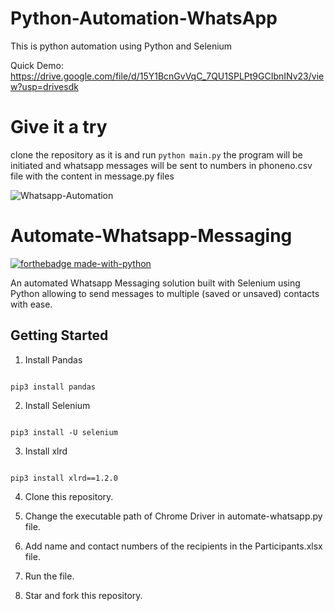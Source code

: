 # Python-Automation-WhatsApp

This is python automation using Python and Selenium

Quick Demo: https://drive.google.com/file/d/15Y1BcnGvVqC_7QU1SPLPt9GCIbnINv23/view?usp=drivesdk

# Give it a try
clone the repository as it is and run ```python main.py```
the program will be initiated and whatsapp messages will be sent to numbers in phoneno.csv file with the content in message.py files


![Whatsapp-Automation](https://cdn3.notifyvisitors.com/blog/wp-content/uploads/2019/12/11071620/capability-n-features-banner1.jpg)

# Automate-Whatsapp-Messaging

[![forthebadge made-with-python](http://ForTheBadge.com/images/badges/made-with-python.svg)](https://www.python.org/)

An automated Whatsapp Messaging solution built with Selenium using Python allowing to send messages to multiple (saved or unsaved) contacts with ease.

## Getting Started 


1. Install Pandas

```

pip3 install pandas  

```

2. Install Selenium 

```

pip3 install -U selenium

```

3. Install xlrd

```

pip3 install xlrd==1.2.0

```

4. Clone this repository.

5. Change the executable path of Chrome Driver in automate-whatsapp.py file.

6. Add name and contact numbers of the recipients in the Participants.xlsx file.

7. Run the file.

8. Star and fork this repository.
